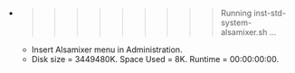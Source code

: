 * >>>>>>>>> Running inst-std-system-alsamixer.sh ...
  * Insert Alsamixer menu in Administration.
  * Disk size = 3449480K. Space Used = 8K. Runtime = 00:00:00:00.
